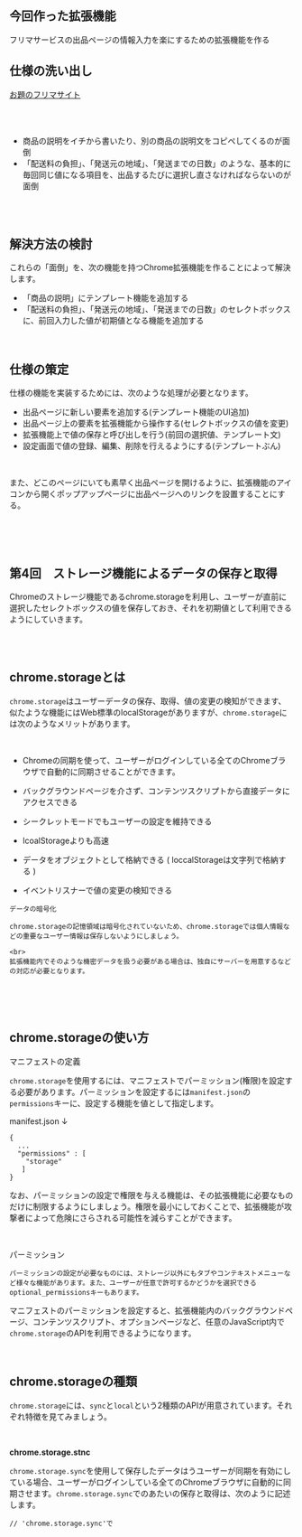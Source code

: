 ## 今回作った拡張機能


フリマサービスの出品ページの情報入力を楽にするための拡張機能を作る<br>


## 仕様の洗い出し

<a href="https://pixel-market-demo.netlify.com/sell/">お題のフリマサイト</a>

<br>
<br>


- 商品の説明をイチから書いたり、別の商品の説明文をコピペしてくるのが面倒
- 「配送料の負担」、「発送元の地域」、「発送までの日数」のような、基本的に毎回同じ値になる項目を、出品するたびに選択し直さなければならないのが面倒

<br>
<br>

## 解決方法の検討


これらの「面倒」を、次の機能を持つChrome拡張機能を作ることによって解決します。


- 「商品の説明」にテンプレート機能を追加する
- 「配送料の負担」、「発送元の地域」、「発送までの日数」のセレクトボックスに、前回入力した値が初期値となる機能を追加する

<br>


## 仕様の策定


仕様の機能を実装するためには、次のような処理が必要となります。

- 出品ページに新しい要素を追加する(テンプレート機能のUI追加)
- 出品ページ上の要素を拡張機能から操作する(セレクトボックスの値を変更)
- 拡張機能上で値の保存と呼び出しを行う(前回の選択値、テンプレート文)
- 設定画面で値の登録、編集、削除を行えるようにする(テンプレートぶん)


<br>


また、どこのページにいても素早く出品ページを開けるように、拡張機能のアイコンから開くポップアップページに出品ページへのリンクを設置することにする。


<br>
<br>
<br>

## 第4回　ストレージ機能によるデータの保存と取得

Chromeのストレージ機能であるchrome.storageを利用し、ユーザーが直前に選択したセレクトボックスの値を保存しておき、それを初期値として利用できるようにしていきます。



<br>
<br>

## chrome.storageとは


`chrome.storage`はユーザーデータの保存、取得、値の変更の検知ができます、似たような機能にはWeb標準のlocalStorageがありますが、`chrome.storage`には次のようなメリットがあります。

<br>

- Chromeの同期を使って、ユーザーがログインしている全てのChromeブラウザで自動的に同期させることができます。

- バックグラウンドページを介さず、コンテンツスクリプトから直接データにアクセスできる

- シークレットモードでもユーザーの設定を維持できる

- lcoalStorageよりも高速

- データをオブジェクトとして格納できる ( loccalStorageは文字列で格納する )

- イベントリスナーで値の変更の検知できる



```
データの暗号化

chrome.storageの記憶領域は暗号化されていないため、chrome.storageでは個人情報などの重要なユーザー情報は保存しないようにしましょう。

<br>
拡張機能内でそのような機密データを扱う必要がある場合は、独自にサーバーを用意するなどの対応が必要となります。

```



<br>
<br>
<br>


## chrome.storageの使い方


マニフェストの定義

`chrome.storage`を使用するには、マニフェストでパーミッション(権限)を設定する必要があります。パーミッションを設定するには`manifest.json`の`permissions`キーに、設定する機能を値として指定します。


manifest.json ↓

```
{
  ...
  "permissions" : [
    "storage"
   ]
}

```

なお、パーミッションの設定で権限を与える機能は、その拡張機能に必要なものだけに制限するようにしましょう。権限を最小にしておくことで、拡張機能が攻撃者によって危険にさらされる可能性を減らすことができます。

<br>

パーミッション<br>

```
パーミッションの設定が必要なものには、ストレージ以外にもタブやコンテキストメニューなど様々な機能があります。また、ユーザーが任意で許可するかどうかを選択できる optional_permissionsキーもあります。

```

マニフェストのパーミッションを設定すると、拡張機能内のバックグラウンドページ、コンテンツスクリプト、オプションページなど、任意のJavaScript内で`chrome.storage`のAPIを利用できるようになります。


<br>

## chrome.storageの種類

`chrome.storage`には、`sync`と`local`という2種類のAPIが用意されています。それぞれ特徴を見てみましょう。

<br>


<b>chrome.storage.stnc</b>

`chrome.storage.sync`を使用して保存したデータはうユーザーが同期を有効にしている場合、ユーザーがログインしている全てのChromeブラウザに自動的に同期させます。`chrome.storage.sync`でのあたいの保存と取得は、次のように記述します。



```
// 'chrome.storage.sync'で





